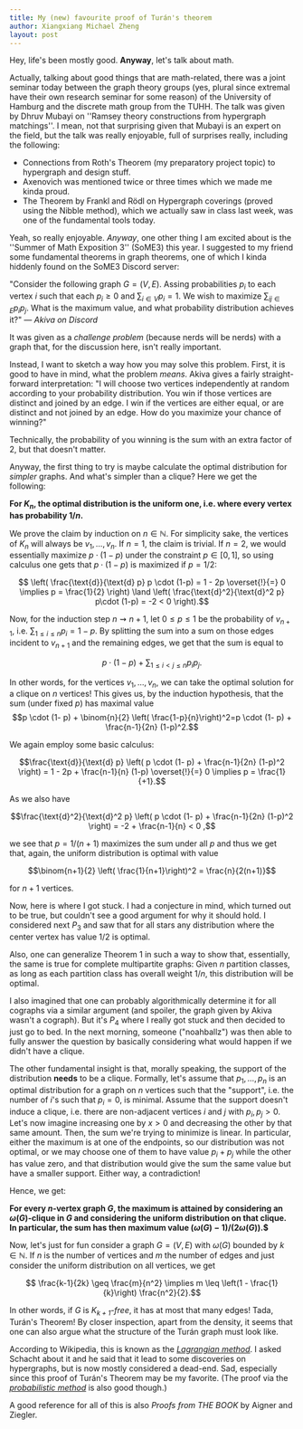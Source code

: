 ```yaml
---
title: My (new) favourite proof of Turán's theorem
author: Xiangxiang Michael Zheng
layout: post
---
```


Hey, life's been mostly good. **Anyway**, let's talk about math. 

Actually, talking about good things that are math-related, there was a joint seminar today between the graph theory groups (yes, plural since extremal have their own research seminar for some reason) of the University of Hamburg and the discrete math group from the TUHH. The talk was given by Dhruv Mubayi on ''Ramsey theory constructions from hypergraph matchings''. I mean, not that surprising given that 
Mubayi is an expert on the field, but the talk was really enjoyable, full of surprises really, including the following: 

- Connections from Roth's Theorem (my preparatory project topic) to hypergraph and design stuff. 
- Axenovich was mentioned twice or three times which we made me kinda proud. 
- The Theorem by Frankl and Rödl on Hypergraph coverings (proved using the Nibble method), which we actually saw in class last week, was one of the fundamental tools today. 

Yeah, so really enjoyable. *Anyway*, one other thing I am excited about is the ''Summer of Math Exposition 3'' (SoME3) this year. 
I suggested to my friend some fundamental theorems in graph theorems, one of which I kinda hiddenly found on the SoME3 Discord server: 

"Consider the following graph $G = (V,E)$. Assing probabilities $p_i$ to each vertex $i$ such that each $p_i \geq 0$ and $\sum_{i \in V} p_i = 1$. We wish to maximize $\sum_{ij \in E} p_i p_j$. What is the maximum value, and what probability distribution achieves it?" <cite>— Akiva on Discord</cite>

It was given as a *challenge problem* (because nerds will be nerds) with a graph that, for the discussion here, isn't really important. 

Instead, I want to sketch a way how you may solve this problem. First, it is good to have in mind, what the problem *means*. Akiva gives a fairly straight-forward interpretation: "I will choose two vertices independently at random according to your probability distribution. You win if those vertices are distinct and joined by an edge. I win if the vertices are either equal, or are distinct and not joined by an edge. How do you maximize your chance of winning?" 

Technically, the probability of you winning is the sum with an extra factor of 2, but that doesn't matter. 

Anyway, the first thing to try is maybe calculate the optimal distribution for *simpler* graphs. And what's simpler than a clique? 
Here we get the following: 

**For $K_n$, the optimal distribution is the uniform one, i.e. where every vertex has probability $1/n$.**


We prove the claim by induction on $n \in \mathbb{N}$. For simplicity sake, the vertices of $K_n$ will always be $v_1, \dots, v_n$. If $n = 1$, the claim is trivial. If $n = 2$, we would essentially maximize $p \cdot (1-p)$ under the constraint $p \in [0,1]$, so using calculus one gets that $p \cdot (1-p)$ is maximized if $p = 1/2$:

$$ \left( \frac{\text{d}}{\text{d} p} p \cdot (1-p) = 1 - 2p \overset{!}{=} 0 \implies p = \frac{1}{2} \right) \land \left( \frac{\text{d}^2}{\text{d}^2 p} p\cdot (1-p) = -2 < 0 \right).$$

Now, for the induction step $n \rightsquigarrow n+1$, let $0 \leq p \leq 1$ be the probability of $v_{n+1}$, i.e. $\sum_{1 \leq i \leq n} p_i = 1-p$. By splitting the sum into a sum on those edges incident to $v_{n+1}$ and the remaining edges, we get that the sum is equal to 

$$p \cdot (1- p) + \sum_{1 \leq  i < j \leq n} p_i p_j.$$ 

In other words, for the vertices $v_1, \dots, v_n$, we can take the optimal solution for a clique on $n$ vertices! This gives us, by the induction hypothesis, that the sum (under fixed $p$) has maximal value $$p \cdot (1- p) + \binom{n}{2} \left( \frac{1-p}{n}\right)^2=p \cdot (1- p) + \frac{n-1}{2n} (1-p)^2.$$ 

We again employ some basic calculus: 

$$\frac{\text{d}}{\text{d} p} \left( p \cdot (1- p) + \frac{n-1}{2n} (1-p)^2 \right) = 1 - 2p  + \frac{n-1}{n} (1-p) \overset{!}{=} 0 \implies p = \frac{1}{+1}.$$

As we also have 

$$\frac{\text{d}^2}{\text{d}^2 p} \left( p \cdot (1- p) + \frac{n-1}{2n} (1-p)^2 \right)  = -2 + \frac{n-1}{n} < 0 ,$$

we see that $p = 1 / (n+1)$ maximizes the sum under all $p$ and thus we get that, again, the uniform distribution is optimal with value 

$$\binom{n+1}{2} \left( \frac{1}{n+1}\right)^2 = \frac{n}{2(n+1)}$$

for $n+1$ vertices. 

Now, here is where I got stuck. I had a conjecture in mind, which turned out to be true, but couldn't see a good argument for why it should hold. I considered next $P_3$ and saw that for all stars any distribution where the center vertex has value $1/2$ is optimal. 

Also, one can generalize Theorem 1 in such a way to show that, essentially, the same is true for complete multipartite graphs: Given $n$ partition classes, as long as each partition class has overall weight $1 /n$, this distribution will be optimal. 

I also imagined that one can probably algorithmically determine it for all cographs via a similar argument (and spoiler, the graph given by Akiva wasn't a cograph). But it's $P_4$ where I really got stuck and then decided to just go to bed. In the next morning, someone ("noahballz") was then able to fully answer the question by basically considering what would happen if we didn't have a clique.

The other fundamental insight is that, morally speaking, the support of the distribution **needs** to be a clique. Formally, let's assume that $p_1, \dots, p_n$ is an optimal distribution for a graph on $n$ vertices such that the "support", i.e. the number of $i$'s such that $p_i = 0$, is minimal. Assume that the support doesn't induce a clique, i.e. there are non-adjacent vertices $i$ and $j$ with $p_i , p_j >0$. Let's now imagine increasing one by $x > 0$ and decreasing the other by that same amount. Then, the sum we're trying to minimize is linear. In particular, either the maximum is at one of the endpoints, so our distribution was not optimal, or we may choose one of them to have value $p_i + p_j$ while the other has value zero, and that distribution would give the sum the same value but have a smaller support. Either way, a contradiction!

Hence, we get:

**For every $n$-vertex graph $G$, the maximum is attained by considering an $\omega(G)$-clique in $G$ and considering the uniform distribution on that clique. In particular, the sum has then maximum value $(\omega(G) -1)/(2 \omega(G)).$$**

Now, let's just for fun consider a graph $G = (V,E)$ with $\omega(G)$ bounded by $k \in \mathbb{N}$. If $n$ is the number of vertices and $m$ the number of edges and just consider the uniform distribution on all vertices, we get 

$$ \frac{k-1}{2k} \geq \frac{m}{n^2} \implies m \leq \left(1 - \frac{1}{k}\right) \frac{n^2}{2}.$$

In other words, if $G$ is *$K_{k+1}$-free*, it has at most that many edges! Tada, Turán's Theorem! By closer inspection, apart from the density, it seems that one can also argue what the structure of the Turán graph must look like.  

According to Wikipedia, this is known as the <a href="https://www.wikiwand.com/en/Tur%C3%A1n%27s_theorem#Lagrangian" title="Lagrangian method">*Lagrangian method*</a>. I asked Schacht about it and he said that it lead to some discoveries on hypergraphs, but is now mostly considered a dead-end. Sad, especially since this proof of Turán's Theorem may be my favorite. (The proof via the <a href="https://www.wikiwand.com/en/Tur%C3%A1n%27s_theorem#Probabilistic_Method" title="probabilistic method">*probabilistic method*</a> is also good though.)

A good reference for all of this is also *Proofs from THE BOOK* by Aigner and Ziegler.



